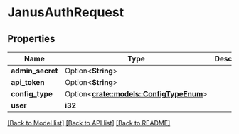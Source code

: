 # JanusAuthRequest

## Properties

Name | Type | Description | Notes
------------ | ------------- | ------------- | -------------
**admin_secret** | Option<**String**> |  | [optional]
**api_token** | Option<**String**> |  | [optional]
**config_type** | Option<[**crate::models::ConfigTypeEnum**](ConfigTypeEnum.md)> |  | [optional]
**user** | **i32** |  | 

[[Back to Model list]](../README.md#documentation-for-models) [[Back to API list]](../README.md#documentation-for-api-endpoints) [[Back to README]](../README.md)


